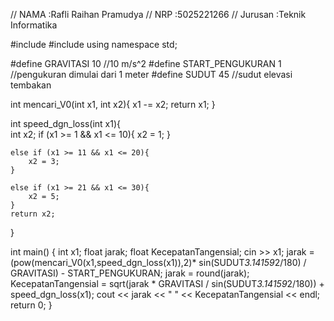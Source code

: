 // NAMA		:Rafli Raihan Pramudya
// NRP		:5025221266
// Jurusan	:Teknik Informatika

#include <iostream>
#include <cmath>
using namespace std;

#define GRAVITASI 10 //10 m/s^2
#define START_PENGUKURAN 1 //pengukuran dimulai dari 1 meter
#define SUDUT 45 //sudut elevasi tembakan

int mencari_V0(int x1, int x2){
    x1 -= x2;
      return x1;
}

int speed_dgn_loss(int x1){      
    int x2;
    if (x1 >= 1 && x1 <= 10){
        x2 = 1;
    }

    else if (x1 >= 11 && x1 <= 20){
        x2 = 3;
    }

    else if (x1 >= 21 && x1 <= 30){
        x2 = 5;
    }
    return x2;
}

int main() {
    int x1;
    float jarak;
    float KecepatanTangensial;
      cin >> x1;
    jarak = (pow(mencari_V0(x1,speed_dgn_loss(x1)),2)* sin(SUDUT*3.14159*2/180) / GRAVITASI) - START_PENGUKURAN;
    jarak = round(jarak);
    KecepatanTangensial = sqrt(jarak * GRAVITASI / sin(SUDUT*3.14159*2/180)) + speed_dgn_loss(x1);
      cout << jarak << " " << KecepatanTangensial << endl;
    return 0;
}
